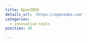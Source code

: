 ```yaml
---
title: OpenIDEO
details_url: 'https://openideo.com'
categories:
  - innovative-tools
position: 20

---
```

